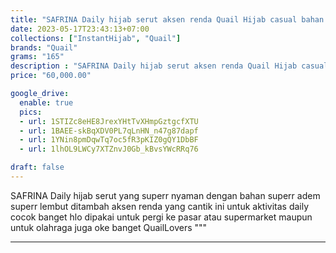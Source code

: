 ```yaml
---
title: "SAFRINA Daily hijab serut aksen renda Quail Hijab casual bahan jersey"
date: 2023-05-17T23:43:13+07:00
collections: ["InstantHijab", "Quail"]
brands: "Quail"
grams: "165"
description : "SAFRINA Daily hijab serut aksen renda Quail Hijab casual bahan jersey"
price: "60,000.00"

google_drive:
  enable: true
  pics:
  - url: 1STIZc8eHE8JrexYHtTvXHmpGztgcfXTU
  - url: 1BAEE-skBqXDV0PL7qLnHN_n47g87dapf
  - url: 1YNin8pmDqwTq7oc5fR3pKIZ0gQY1DbBF
  - url: 1lhOL9LWCy7XTZnvJ0Gb_kBvsYWcRRq76

draft: false
---
```


SAFRINA
Daily hijab serut yang superr nyaman dengan bahan superr adem superr lembut ditambah aksen renda yang cantik ini untuk aktivitas daily cocok banget hlo dipakai untuk pergi ke pasar atau supermarket maupun untuk olahraga juga oke banget QuailLovers """

----------   
 
